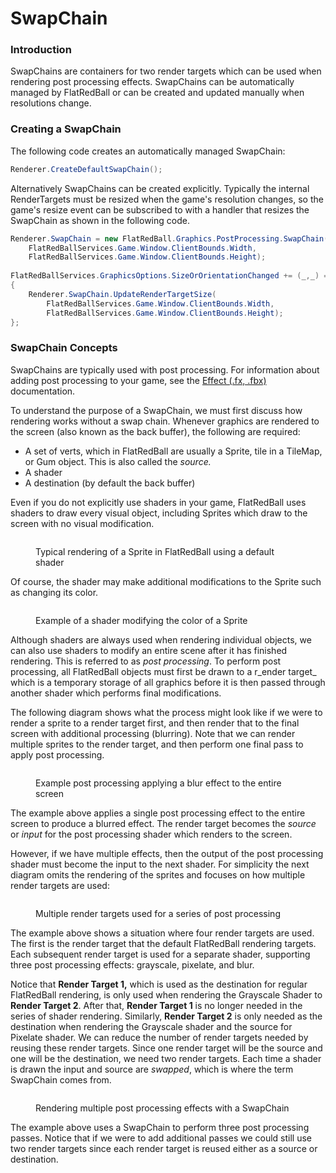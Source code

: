 # SwapChain

### Introduction

SwapChains are containers for two render targets which can be used when rendering post processing effects. SwapChains can be automatically managed by FlatRedBall or can be created and updated manually when resolutions change.

### Creating a SwapChain

The following code creates an automatically managed SwapChain:

```csharp
Renderer.CreateDefaultSwapChain();
```

Alternatively SwapChains can be created explicitly. Typically the internal RenderTargets must be resized when the game's resolution changes, so the game's resize event can be subscribed to with a handler that resizes the SwapChain as shown in the following code.

```csharp
Renderer.SwapChain = new FlatRedBall.Graphics.PostProcessing.SwapChain(
    FlatRedBallServices.Game.Window.ClientBounds.Width,
    FlatRedBallServices.Game.Window.ClientBounds.Height);
    
FlatRedBallServices.GraphicsOptions.SizeOrOrientationChanged += (_,_) =>
{
    Renderer.SwapChain.UpdateRenderTargetSize(
        FlatRedBallServices.Game.Window.ClientBounds.Width,
        FlatRedBallServices.Game.Window.ClientBounds.Height);
};
```

### SwapChain Concepts

SwapChains are typically used with post processing. For information about adding post processing to your game, see the [Effect (.fx, .fbx)](../../../../glue-reference/files/file-types/effect-.fx.md) documentation.

To understand the purpose of a SwapChain, we must first discuss how rendering works without a swap chain. Whenever graphics are rendered to the screen (also known as the back buffer), the following are required:

* A set of verts, which in FlatRedBall are usually a Sprite, tile in a TileMap, or Gum object. This is also called the _source._
* A shader
* A destination (by default the back buffer)

Even if you do not explicitly use shaders in your game, FlatRedBall uses shaders to draw every visual object, including Sprites which draw to the screen with no visual modification.

<figure><img src="../../../../.gitbook/assets/image (345).png" alt=""><figcaption><p>Typical rendering of a Sprite in FlatRedBall using a default shader</p></figcaption></figure>

Of course, the shader may make additional modifications to the Sprite such as changing its color.

<figure><img src="../../../../.gitbook/assets/image (346).png" alt=""><figcaption><p>Example of a shader modifying the color of a Sprite</p></figcaption></figure>

Although shaders are always used when rendering individual objects, we can also use shaders to modify an entire scene after it has finished rendering. This is referred to as _post processing_. To perform post processing, all FlatRedBall objects must first be drawn to a r_ender target_ which is a temporary storage of all graphics before it is then passed through another shader which performs final modifications.

The following diagram shows what the process might look like if we were to render a sprite to a render target first, and then render that to the final screen with additional processing (blurring). Note that we can render multiple sprites to the render target, and then perform one final pass to apply post processing.

<figure><img src="../../../../.gitbook/assets/image (347).png" alt=""><figcaption><p>Example post processing applying a blur effect to the entire screen</p></figcaption></figure>

The example above applies a single post processing effect to the entire screen to produce a blurred effect. The render target becomes the _source_ or _input_ for the post processing shader which renders to the screen.

However, if we have multiple effects, then the output of the post processing shader must become the input to the next shader. For simplicity the next diagram omits the rendering of the sprites and focuses on how multiple render targets are used:

<figure><img src="../../../../.gitbook/assets/16_07 01 23.png" alt=""><figcaption><p>Multiple render targets used for a series of post processing</p></figcaption></figure>

The example above shows a situation where four render targets are used. The first is the render target that the default FlatRedBall rendering targets. Each subsequent render target is used for a separate shader, supporting three post processing effects: grayscale, pixelate, and blur.

Notice that **Render Target 1,** which is used as the destination for regular FlatRedBall rendering, is only used when rendering the Grayscale Shader to **Render Target 2**. After that, **Render Target 1** is no longer needed in the series of shader rendering. Similarly, **Render Target 2** is only needed as the destination when rendering the Grayscale shader and the source for Pixelate shader. We can reduce the number of render targets needed by reusing these render targets. Since one render target will be the source and one will be the destination, we need two render targets. Each time a shader is drawn the input and source are _swapped_, which is where the term SwapChain comes from.

<figure><img src="../../../../.gitbook/assets/16_07 38 30.png" alt=""><figcaption><p>Rendering multiple post processing effects with a SwapChain</p></figcaption></figure>

The example above uses a SwapChain to perform three post processing passes. Notice that if we were to add additional passes we could still use two render targets since each render target is reused either as a source or destination.
